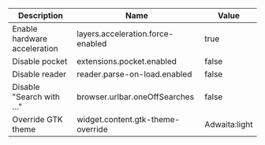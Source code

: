 |         Description          |              Name                 |     Value     |
|------------------------------|-----------------------------------|---------------|
| Enable hardware acceleration | layers.acceleration.force-enabled |     true      |
| Disable pocket               | extensions.pocket.enabled         |     false     |
| Disable reader               | reader.parse-on-load.enabled      |     false     |
| Disable "Search with …"      | browser.urlbar.oneOffSearches     |     false     |
| Override GTK theme           | widget.content.gtk-theme-override | Adwaita:light |
